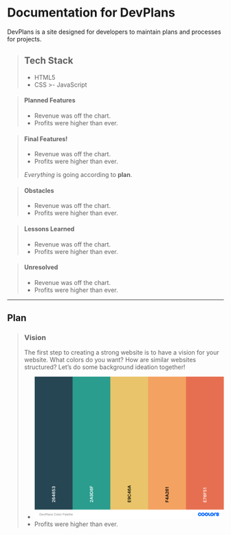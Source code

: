 # Documentation for DevPlans

DevPlans is a site designed for developers to maintain plans and processes for projects.

>## Tech Stack
   > - HTML5
   > - CSS
    >- JavaScript


> #### Planned Features
>
> - Revenue was off the chart.
> - Profits were higher than ever.
>
>  

> #### Final Features!
>
> - Revenue was off the chart.
> - Profits were higher than ever.
>
>  *Everything* is going according to **plan**.


> #### Obstacles
>
> - Revenue was off the chart.
> - Profits were higher than ever.


> #### Lessons Learned
>
> - Revenue was off the chart.
> - Profits were higher than ever.


> #### Unresolved
>
> - Revenue was off the chart.
> - Profits were higher than ever.

----
## Plan

> ### Vision
>The first step to creating a strong website is to have a vision for your website. What colors do you want? How are similar websites structured? Let’s do some background ideation together!
> - ![Color Palette](/images/DevPlans%20Color%20Palette.png)
> - Profits were higher than ever.